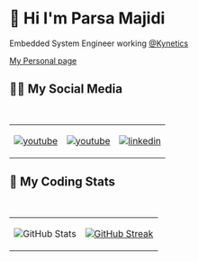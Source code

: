 # 🤖 Hi I'm Parsa Majidi

Embedded System Engineer working [@Kynetics](https://www.kynetics.com/)

[My Personal page](https://parsamajidi.wixsite.com/mysite)

## 👨‍💻 My Social Media

</br>

<table align="center">
<tr>
<td>

[![youtube](https://www.vectorlogo.zone/logos/x/x-icon.svg)](https://x.com/parsaa21?s=21)

</td>

<td>

[![youtube](https://www.vectorlogo.zone/logos/youtube/youtube-icon.svg)](https://www.youtube.com/@persianelectronics)

</td>

<td>

[![linkedin](https://www.vectorlogo.zone/logos/linkedin/linkedin-icon.svg)](https://www.linkedin.com/in/parsamajidi/)

</td>

</tr>
</table>

## 💩 My Coding Stats

</br>

<table align="center">
<tr>
<td>

![GitHub Stats](https://github-readme-stats.vercel.app/api?username=parsamajidi21&show_icons=true&theme=nightowl)

</td>

<td>

[![GitHub Streak](https://streak-stats.demolab.com?user=parsamajidi21&theme=nightowl)](https://git.io/streak-stats)

</td>

</tr>
</table>

</div>

